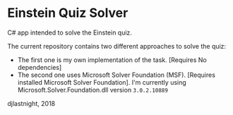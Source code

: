 # Einstein Quiz Solver
C# app intended to solve the Einstein quiz.

The current repository contains two different approaches to solve the quiz:

- The first one is my own implementation of the task. [Requires No dependencies]
- The second one uses Microsoft Solver Foundation (MSF). [Requires installed Microsoft Solver Foundation].
I'm currently using Microsoft.Solver.Foundation.dll version ```3.0.2.10889```  

djlastnight,
2018
